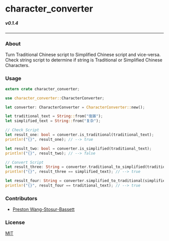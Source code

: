 # character_converter
##### v0.1.4
---

### About
Turn Traditional Chinese script to Simplified Chinese script and vice-versa. Check string script to determine if string is Traditional or Simplified Chinese Characters.

### Usage
```rust
extern crate character_converter;

use character_converter::CharacterConverter;

let converter: CharacterConverter = CharacterConverter::new();

let traditional_text = String::from("復雜");
let simplified_text = String::from("复杂");

// Check Script
let result_one: bool = converter.is_traditional(traditional_text);
println!("{}", result_one); // --> true

let result_two: bool = converter.is_simplified(traditional_text);
println!("{}", result_two); // --> false

// Convert Script
let result_three: String = converter.traditional_to_simplified(traditional_text);
println!("{}", result_three == simplified_text); // --> true

let result_four: String = converter.simplified_to_traditional(simplified_text);
println!("{}", result_four == traditional_text); // --> true
```

### Contributors
- [Preston Wang-Stosur-Bassett](http://stosur.info)

### License
[MIT](https://github.com/sotch-pr35mac/character_converter/blob/master/LICENSE)
